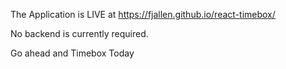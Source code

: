 The Application is LIVE at https://fjallen.github.io/react-timebox/

No backend is currently required.

Go ahead and Timebox Today
